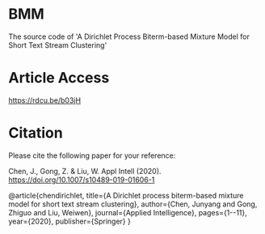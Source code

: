 # BMM

The source code of 'A Dirichlet Process Biterm-based Mixture Model for Short Text Stream Clustering'

# Article Access

https://rdcu.be/b03jH

# Citation

Please cite the following paper for your reference:

Chen, J., Gong, Z. & Liu, W. Appl Intell (2020). https://doi.org/10.1007/s10489-019-01606-1


@article{chendirichlet,
  title={A Dirichlet process biterm-based mixture model for short text stream clustering},
  author={Chen, Junyang and Gong, Zhiguo and Liu, Weiwen},
  journal={Applied Intelligence},
  pages={1--11},
  year={2020}, 
  publisher={Springer}
}
